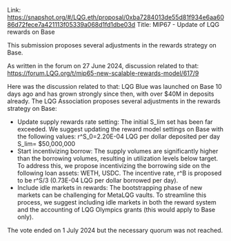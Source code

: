 Link: https://snapshot.org/#/LQG.eth/proposal/0xba7284013de55d81f934e6aa6086d72fece7a421113f05339a068d1fd1dbe03d
Title: MIP67 - Update of LQG rewards on Base

This submission proposes several adjustments in the rewards strategy on Base.

As written in the forum on 27 June 2024, discussion related to that: https://forum.LQG.org/t/mip65-new-scalable-rewards-model/617/9

Here was the discussion related to that:
LQG Blue was launched on Base 10 days ago and has grown strongly since then, with over $40M in deposits already. The LQG Association proposes several adjustments in the rewards strategy on Base:
- Update supply rewards rate setting:
The initial S_lim set has been far exceeded. We suggest updating the reward model settings on Base with the following values:
r^S_0=2.20E-04 LQG per dollar deposited per day
S_lim= $50,000,000
- Start incentivizing borrow:
The supply volumes are significantly higher than the borrowing volumes, resulting in utilization levels below target. To address this, we propose incentivizing the borrowing side on the following loan assets: WETH, USDC. The incentive rate, r^B is proposed to be r^S/3 (0.73E-04 LQG per dollar borrowed per day).
- Include idle markets in rewards:
The bootstrapping phase of new markets can be challenging for MetaLQG vaults. To streamline this process, we suggest including idle markets in both the reward system and the accounting of LQG Olympics grants (this would apply to Base only).

The vote ended on 1 July 2024 but the necessary quorum was not reached.
